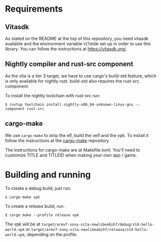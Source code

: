 # Requirements

## Vitasdk

As stated on the README at the top of this repository, you need vitasdk
available and the environment variable `VITASDK` set up in order to use this
library. You can follow the instructions at https://vitasdk.org/.

## Nightly compiler and rust-src component

As the vita is a tier 3 target, we have to use cargo's build-std feature, which
is only available for nightly rust. build-std also requires the rust-src
component.

To install the nightly toolchain with rust-src run:

```
$ rustup toolchain install nightly-x86_64-unknown-linux-gnu --component rust-src
```

## cargo-make

We use `cargo-make` to strip the elf, build the velf and the vpk. To install it
follow the instructions at the
[cargo-make](https://github.com/sagiegurari/cargo-make) repository.

The instructions for cargo-make are at Makefile.toml. You'll need to customize
TITLE and TITLEID when making your own app / game.

# Building and running

To create a debug build, just run:

```
$ cargo make vpk
```

To create a release build, run:

```
$ cargo make --profile release vpk
```

The vpk will be at `target/armv7-sony-vita-newlibeabihf/debug/std-hello-world.vpk`
or `target/armv7-sony-vita-newlibeabihf/release/std-hello-world.vpk`, depending
on the profile.

